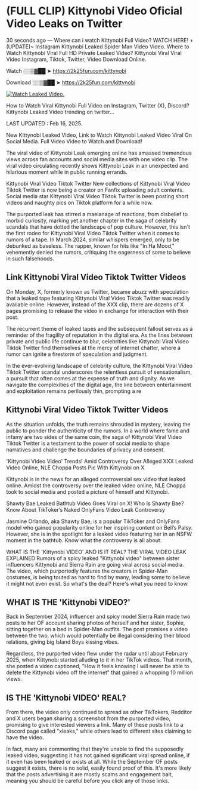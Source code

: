 # (FULL CLIP) Kittynobi Video Oficial Video Leaks on Twitter

30 seconds ago — Where can i watch Kittynobi Full Video? WATCH HERE! +(UPDATE)~ Instagram Kittynobi Leaked Spider Man Video Video. Where to Watch Kittynobi Viral Full HD Private Leaked Video? Kittynobi Viral Viral Video Instagram, Tiktok, Twitter, Video Download Online.

Watch ░░▒▓██ ➤ https://2k25fun.com/kittynobi

Download ░░▒▓██ ➤ https://2k25fun.com/kittynobi

[![Watch Leaked Video.](https://miro.medium.com/v2/resize:fit:828/format:webp/1*cilzJN44JGOrTw9NJCrNHA.gif "Watch Leaked Video")](https://2k25fun.com/kittynobi)

How to Watch Viral Kittynobi Full Video on Instagram, Twitter (X), Discord? Kittynobi Leaked Video trending on twitter...

LAST UPDATED : Feb 16, 2025.

New Kittynobi Leaked Video, Link to Watch Kittynobi Leaked Video Viral On Social Media. Full Video Video to Watch and Download!

The viral video of Kittynobi Leak emerging online has amassed tremendous views across fan accounts and social media sites with one video clip. The viral video circulating recently shows Kittynobi Leak in an unexpected and hilarious moment while in public running errands.

Kittynobi Viral Video Tiktok Twitter New collections of Kittynobi Viral Video Tiktok Twitter is now being a creator on Fanfix uploading adult contents. Social media star Kittynobi Viral Video Tiktok Twitter is been posting short videos and naughty pics on Tiktok platform for a while now.

The purported leak has stirred a maelanage of reactions, from disbelief to morbid curiosity, marking yet another chapter in the saga of celebrity scandals that have dotted the landscape of pop culture. However, this isn't the first rodeo for Kittynobi Viral Video Tiktok Twitter when it comes to rumors of a tape. In March 2024, similar whispers emerged, only to be debunked as baseless. The rapper, known for hits like "In Ha Mood," vehemently denied the rumors, critiquing the eagerness of some to believe in such falsehoods.

## Link Kittynobi Viral Video Tiktok Twitter Videos

On Monday, X, formerly known as Twitter, became abuzz with speculation that a leaked tape featuring Kittynobi Viral Video Tiktok Twitter was readily available online. However, instead of the XXX clip, there are dozens of X pages promising to release the video in exchange for interaction with their post.

The recurrent theme of leaked tapes and the subsequent fallout serves as a reminder of the fragility of reputation in the digital era. As the lines between private and public life continue to blur, celebrities like Kittynobi Viral Video Tiktok Twitter find themselves at the mercy of internet chatter, where a rumor can ignite a firestorm of speculation and judgment.

In the ever-evolving landscape of celebrity culture, the Kittynobi Viral Video Tiktok Twitter scandal underscores the relentless pursuit of sensationalism, a pursuit that often comes at the expense of truth and dignity. As we navigate the complexities of the digital age, the line between entertainment and exploitation remains perilously thin, prompting a re

##  Kittynobi Viral Video Tiktok Twitter Videos

As the situation unfolds, the truth remains shrouded in mystery, leaving the public to ponder the authenticity of the rumors. In a world where fame and infamy are two sides of the same coin, the saga of Kittynobi Viral Video Tiktok Twitter is a testament to the power of social media to shape narratives and challenge the boundaries of privacy and consent.

'Kittynobi Video Video' Trends! Amid Controversy Over Alleged XXX Leaked Video Online, NLE Choppa Posts Pic With Kittynobi on X

Kittynobi is in the news for an alleged controversial sex video that leaked online. Amidst the controversy over the leaked video online, NLE Choppa took to social media and posted a picture of himself and Kittynobi.

Shawty Bae Leaked Bathtub Video Goes Viral on X! Who Is Shawty Bae? Know About TikToker’s Naked OnlyFans Video Leak Controversy

Jasmine Orlando, aka Shawty Bae, is a popular TikToker and OnlyFans model who gained popularity online for her inspiring content on Bell’s Palsy. However, she is in the spotlight for a leaked video featuring her in an NSFW moment in the bathtub. Know what the controversy is all about.

WHAT IS THE 'Kittynobi VIDEO' AND IS IT REAL? THE VIRAL VIDEO LEAK EXPLAINED Rumors of a spicy leaked "Kittynobi video" between sister influencers Kittynobi and Sierra Rain are going viral across social media. The video, which purportedly features the creators in Spider-Man costumes, is being touted as hard to find by many, leading some to believe it might not even exist. So what's the deal? Here's what you need to know.

## WHAT IS THE 'Kittynobi VIDEO?'

Back in September 2024, influencer and spicy model Sierra Rain made two posts to her OF account sharing photos of herself and her sister, Sophie, sitting together on a bed in Spider-Man outfits. The post promises a video between the two, which would potentially be illegal considering their blood relations, giving big Island Boys kissing vibes.

Regardless, the purported video flew under the radar until about February 2025, when Kittynobi started alluding to it in her TikTok videos. That month, she posted a video captioned, "How it feels knowing I will never be able to delete the Kittynobi video off the internet" that gained a whopping 10 million views.

## IS THE 'Kittynobi VIDEO' REAL?

From there, the video only continued to spread as other TikTokers, Redditor and X users began sharing a screenshot from the purported video, promising to give interested viewers a link. Many of these posts link to a Discord page called "xleaks," while others lead to different sites claiming to have the video.

In fact, many are commenting that they're unable to find the supposedly leaked video, suggesting it has not gained significant viral spread online, if it even has been leaked or exists at all. While the September OF posts suggest it exists, there is no solid, easily found proof of this. It's more likely that the posts advertising it are mostly scams and engagement bait, meaning you should be careful before you click any of those links.